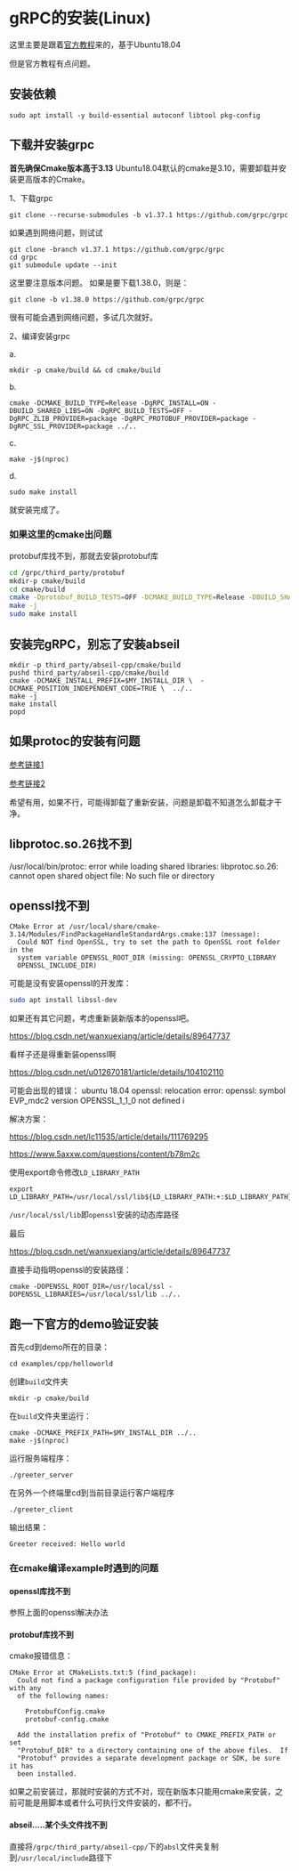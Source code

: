 # gRPC的安装(Linux)

这里主要是跟着[官方教程][官方教程]来的，基于Ubuntu18.04

[官方教程]:https://grpc.io/docs/languages/cpp/quickstart/

但是官方教程有点问题。

## 安装依赖

```
sudo apt install -y build-essential autoconf libtool pkg-config
```

## 下载并安装grpc

**首先确保Cmake版本高于3.13**
Ubuntu18.04默认的cmake是3.10，需要卸载并安装更高版本的Cmake。

1、下载grpc
```
git clone --recurse-submodules -b v1.37.1 https://github.com/grpc/grpc
```

如果遇到网络问题，则试试

```
git clone -branch v1.37.1 https://github.com/grpc/grpc
cd grpc
git submodule update --init
```

这里要注意版本问题。
如果是要下载1.38.0，则是：
```
git clone -b v1.38.0 https://github.com/grpc/grpc
```

很有可能会遇到网络问题，多试几次就好。

2、编译安装grpc

a.
```
mkdir -p cmake/build && cd cmake/build
```

b.
```
cmake -DCMAKE_BUILD_TYPE=Release -DgRPC_INSTALL=ON -DBUILD_SHARED_LIBS=ON -DgRPC_BUILD_TESTS=OFF -DgRPC_ZLIB_PROVIDER=package -DgRPC_PROTOBUF_PROVIDER=package -DgRPC_SSL_PROVIDER=package ../..
```

c.
```
make -j$(nproc)
```

d.
```
sudo make install
```

就安装完成了。

### 如果这里的cmake出问题

protobuf库找不到，那就去安装protobuf库

```bash
cd /grpc/third_party/protobuf
mkdir-p cmake/build
cd cmake/build
cmake -Dprotobuf_BUILD_TESTS=OFF -DCMAKE_BUILD_TYPE=Release -DBUILD_SHARED_LIBS=ON ..
make -j
sudo make install
```


## 安装完gRPC，别忘了安装abseil

```
mkdir -p third_party/abseil-cpp/cmake/build
pushd third_party/abseil-cpp/cmake/build
cmake -DCMAKE_INSTALL_PREFIX=$MY_INSTALL_DIR \  -DCMAKE_POSITION_INDEPENDENT_CODE=TRUE \  ../..
make -j
make install
popd
```

## 如果protoc的安装有问题

[参考链接1][参考链接1]

[参考链接1]:https://blog.csdn.net/chenwr2018/article/details/105109987?ops_request_misc=%257B%2522request%255Fid%2522%253A%2522162209950016780265478710%2522%252C%2522scm%2522%253A%252220140713.130102334.pc%255Fall.%2522%257D&request_id=162209950016780265478710&biz_id=0&utm_medium=distribute.pc_search_result.none-task-blog-2~all~first_rank_v2~rank_v29-24-105109987.first_rank_v2_pc_rank_v29&utm_term=%E5%8D%B8%E8%BD%BDgRPC&spm=1018.2226.3001.4187

[参考链接2][参考链接2]

[参考链接2]:https://www.cnblogs.com/youxin/p/4073703.html

希望有用，如果不行，可能得卸载了重新安装，问题是卸载不知道怎么卸载才干净。

## libprotoc.so.26找不到

/usr/local/bin/protoc: error while loading shared libraries: libprotoc.so.26: cannot open shared object file: No such file or directory

## openssl找不到

```
CMake Error at /usr/local/share/cmake-3.14/Modules/FindPackageHandleStandardArgs.cmake:137 (message):
  Could NOT find OpenSSL, try to set the path to OpenSSL root folder in the
  system variable OPENSSL_ROOT_DIR (missing: OPENSSL_CRYPTO_LIBRARY
  OPENSSL_INCLUDE_DIR)
```

可能是没有安装openssl的开发库：
```bash
sudo apt install libssl-dev
```

如果还有其它问题，考虑重新装新版本的openssl吧。

https://blog.csdn.net/wanxuexiang/article/details/89647737

看样子还是得重新装openssl啊

https://blog.csdn.net/u012670181/article/details/104102110

可能会出现的错误：
ubuntu 18.04 openssl: relocation error: openssl: symbol EVP_mdc2 version OPENSSL_1_1_0 not defined i

解决方案：

https://blog.csdn.net/lc11535/article/details/111769295

https://www.5axxw.com/questions/content/b78m2c

使用export命令修改`LD_LIBRARY_PATH`

```
export LD_LIBRARY_PATH=/usr/local/ssl/lib${LD_LIBRARY_PATH:+:$LD_LIBRARY_PATH}
```

`/usr/local/ssl/lib`即`openssl`安装的动态库路径

最后

https://blog.csdn.net/wanxuexiang/article/details/89647737

直接手动指明openssl的安装路径：
```
cmake -DOPENSSL_ROOT_DIR=/usr/local/ssl -DOPENSSL_LIBRARIES=/usr/local/ssl/lib ../..
```

## 跑一下官方的demo验证安装

首先cd到demo所在的目录：
```
cd examples/cpp/helloworld
```

创建`build`文件夹
```
mkdir -p cmake/build
```

在`build`文件夹里运行：
```
cmake -DCMAKE_PREFIX_PATH=$MY_INSTALL_DIR ../..
make -j$(nproc)
```

运行服务端程序：
```
./greeter_server
```

在另外一个终端里cd到当前目录运行客户端程序
```
./greeter_client
```

输出结果：
```
Greeter received: Hello world
```

### 在cmake编译example时遇到的问题

#### openssl库找不到

参照上面的openssl解决办法

#### protobuf库找不到

cmake报错信息：
```
CMake Error at CMakeLists.txt:5 (find_package):
  Could not find a package configuration file provided by "Protobuf" with any
  of the following names:

    ProtobufConfig.cmake
    protobuf-config.cmake

  Add the installation prefix of "Protobuf" to CMAKE_PREFIX_PATH or set
  "Protobuf_DIR" to a directory containing one of the above files.  If
  "Protobuf" provides a separate development package or SDK, be sure it has
  been installed.
```

如果之前安装过，那就时安装的方式不对，现在新版本只能用cmake来安装，之前可能是用脚本或者什么可执行文件安装的，都不行。

#### abseil.....某个头文件找不到

直接将`/grpc/third_party/abseil-cpp/`下的`absl`文件夹复制到`/usr/local/include`路径下
